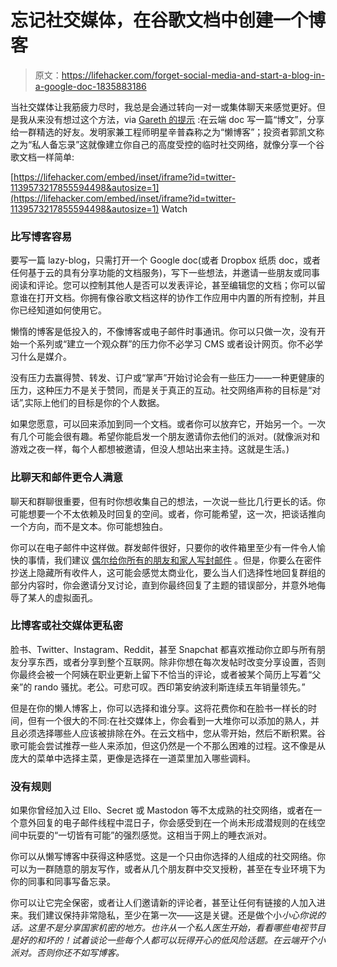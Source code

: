 # 忘记社交媒体，在谷歌文档中创建一个博客

> 原文：<https://lifehacker.com/forget-social-media-and-start-a-blog-in-a-google-doc-1835883186>

当社交媒体让我筋疲力尽时，我总是会通过转向一对一或集体聊天来感觉更好。但是我从来没有想过这个方法，via
[Gareth 的提示](https://www.getrevue.co/profile/garethbranwyn/issues/gareth-s-tips-tools-and-shop-tales-issue-8-184862) :在云端 doc 写一篇“博文”，分享给一群精选的好友。发明家兼工程师明星辛普森称之为“懒博客”；投资者郭凯文称之为“私人备忘录”这就像建立你自己的高度受控的临时社交网络，就像分享一个谷歌文档一样简单:

 [https://lifehacker.com/embed/inset/iframe?id=twitter-1139573217855594498&autosize=1](https://lifehacker.com/embed/inset/iframe?id=twitter-1139573217855594498&autosize=1) Watch

### 比写博客容易

要写一篇 lazy-blog，只需打开一个 Google doc(或者 Dropbox 纸质 doc，或者任何基于云的具有分享功能的文档服务)，写下一些想法，并邀请一些朋友或同事阅读和评论。您可以控制其他人是否可以发表评论，甚至编辑您的文档；你可以留意谁在打开文档。你拥有像谷歌文档这样的协作工作应用中内置的所有控制，并且你已经知道如何使用它。

懒惰的博客是低投入的，不像博客或电子邮件时事通讯。你可以只做一次，没有开始一个系列或“建立一个观众群”的压力你不必学习 CMS 或者设计网页。你不必学习什么是媒介。

没有压力去赢得赞、转发、订户或“掌声”开始讨论会有一些压力——一种更健康的压力，这种压力不是关于赞同，而是关于真正的互动。社交网络声称的目标是“对话”,实际上他们的目标是你的个人数据。

如果您愿意，可以回来添加到同一个文档。或者你可以放弃它，开始另一个。一次有几个可能会很有趣。希望你能启发一个朋友邀请你去他们的派对。(就像派对和游戏之夜一样，每个人都想被邀请，但没人想站出来主持。这就是生活。)

### 比聊天和邮件更令人满意

聊天和群聊很重要，但有时你想收集自己的想法，一次说一些比几行更长的话。你可能想要一个不太依赖及时回复的空间。或者，你可能希望，这一次，把谈话推向一个方向，而不是文本。你可能想独白。

你可以在电子邮件中这样做。群发邮件很好，只要你的收件箱里至少有一件令人愉快的事情，我们建议 [偶尔给你所有的朋友和家人写封邮件](https://lifehacker.com/you-should-write-a-year-end-family-newsletter-even-if-y-1831202029) 。但是，你要么在密件抄送上隐藏所有收件人，这可能会感觉太商业化，要么当人们选择性地回复群组的部分内容时，你会邀请分叉讨论，直到你最终回复了主题的错误部分，并意外地侮辱了某人的虚拟面孔。

### 比博客或社交媒体更私密

脸书、Twitter、Instagram、Reddit，甚至 Snapchat 都喜欢推动你立即与所有朋友分享东西，或者分享到整个互联网。除非你想在每次发帖时改变分享设置，否则你最终会被一个阿姨在职业更新上留下不恰当的评论，或者被某个简历上写着“父亲”的 rando 骚扰。老公。可悲可叹。西印第安纳波利斯连续五年销量领先。”

但是在你的懒人博客上，你可以选择和谁分享。这将花费你和在脸书一样长的时间，但有一个很大的不同:在社交媒体上，你会看到一大堆你可以添加的熟人，并且必须选择哪些人应该被排除在外。在云文档中，您从零开始，然后不断积累。谷歌可能会尝试推荐一些人来添加，但这仍然是一个不那么困难的过程。这不像是从庞大的菜单中选择主菜，更像是选择在一道菜里加入哪些调料。

### 没有规则

如果你曾经加入过 Ello、Secret 或 Mastodon 等不太成熟的社交网络，或者在一个意外回复的电子邮件线程中混日子，你会感受到在一个尚未形成潜规则的在线空间中玩耍的“一切皆有可能”的强烈感觉。这相当于网上的睡衣派对。

你可以从懒写博客中获得这种感觉。这是一个只由你选择的人组成的社交网络。你可以为一群随意的朋友写作，或者从几个朋友群中交叉授粉，甚至在专业环境下为你的同事和同事写备忘录。

你可以让它完全保密，或者让人们邀请新的评论者，甚至让任何有链接的人加入进来。我们建议保持非常隐私，至少在第一次——这是关键。还是做个小*小心你说的话。这里不是分享国家机密的地方。也许从一个私人医生开始，看看哪些电视节目是好的和坏的！试着谈论一些每个人都可以玩得开心的低风险话题。在云端开个小派对。否则你还不如写博客。*
